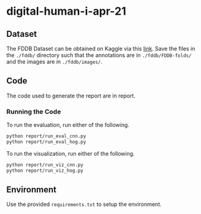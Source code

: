 # digital-human-i-apr-21

## Dataset

The FDDB Dataset can be obtained on Kaggle via this [link](https://paperswithcode.com/dataset/fddb). Save the files in the `./fddb/` directory such that the annotations are in `./fddb/FDDB-folds/` and the images are in `./fddb/images/`.

## Code

The code used to generate the report are in report.

### Running the Code

To run the evaluation, run either of the following.

```bash
python report/run_eval_cnn.py
python report/run_eval_hog.py
```

To run the visualization, run either of the following.

```bash
python report/run_viz_cnn.py
python report/run_viz_hog.py
```

## Environment

Use the provided `requirements.txt` to setup the environment.
